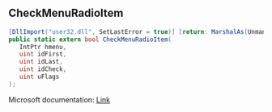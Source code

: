 ## CheckMenuRadioItem

```csharp
[DllImport("user32.dll", SetLastError = true)] [return: MarshalAs(UnmanagedType.Bool)]
public static extern bool CheckMenuRadioItem(
   IntPtr hmenu,
   uint idFirst,
   uint idLast,
   uint idCheck,
   uint uFlags
);
```

Microsoft documentation: [Link](https://docs.microsoft.com/en-us/windows/win32/api/winuser/nf-winuser-checkmenuradioitem)

